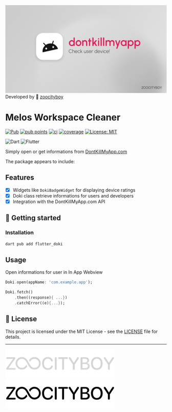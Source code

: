 ![alt text](https://raw.githubusercontent.com/zoocityboy/flutter_doki/main/assets/doki.png "Resoure")
Developed by 🦏 [zoocityboy][zoocityboy_link]
# Melos Workspace Cleaner

[![Pub](https://img.shields.io/pub/v/flutter_doki.svg?style=flat-square)](https://pub.dev/packages/flutter_doki)
[![pub points](https://img.shields.io/pub/points/mwc?style=flat-square&color=2E8B57&label=pub%20points)](https://pub.dev/packages/flutter_doki/score)
[![ci](https://github.com/zoocityboy/flutter_doki/actions/workflows/ci.yaml/badge.svg?style=flat-square)](https://github.com/zoocityboy/flutter_doki/actions/workflows/ci.yaml)
[![coverage](https://raw.githubusercontent.com/zoocityboy/flutter_doki/main/coverage_badge.svg?style=flat-square)](https://github.com/zoocityboy/flutter_doki/actions)
[![License: MIT](https://img.shields.io/badge/license-MIT-purple.svg?style=flat-square)](https://opensource.org/licenses/MIT)

![Dart](https://img.shields.io/badge/dart-%230175C2.svg?style=flat-square&logo=dart&logoColor=white)
![Flutter](https://img.shields.io/badge/Flutter-02569B?styleflat-square&logo=flutter&logoColor=white)


Simply open or get informations from [DontKillMyApp.com](https://dontkillmyapp.com)

The package appears to include:

## Features
- [x] Widgets like `DokiBadgeWidget` for displaying device ratings
- [x] Doki class retrieve informations for users and developers 
- [x] Integration with the DontKillMyApp.com API

## 🚀  Getting started

### Installation

```bash
dart pub add flutter_doki
```

## Usage

Open informations for user in In App Webview

```dart
Doki.open(appName: 'com.example.app');
```



```dart
Doki.fetch()
    .then((response){ ...})
    .catchError((e){...});
```


## 📝 License

This project is licensed under the MIT License - see the [LICENSE](LICENSE) file for details.

-------------------
[![zoocityboy][logo_white]][zoocityboy_link_dark]
[![zoocityboy][logo_black]][zoocityboy_link_light]


[logo_black]:https://raw.githubusercontent.com/zoocityboy/zoo_brand/main/styles/README/zoocityboy_dark.png#gh-light-mode-only
[logo_white]: https://raw.githubusercontent.com/zoocityboy/zoo_brand/main/styles/README/zoocityboy_light.png#gh-dark-mode-only
[zoocityboy_link]: https://github.com/zoocityboy
[zoocityboy_link_dark]: https://github.com/zoocityboy#gh-dark-mode-only
[zoocityboy_link_light]: https://github.com/zoocityboy#gh-light-mode-only